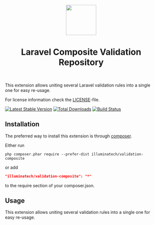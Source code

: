 <p align="center">
    <a href="https://github.com/illuminatech" target="_blank">
        <img src="https://avatars1.githubusercontent.com/u/47185924" height="100px">
    </a>
    <h1 align="center">Laravel Composite Validation Repository</h1>
    <br>
</p>

This extension allows uniting several Laravel validation rules into a single one for easy re-usage.

For license information check the [LICENSE](LICENSE.md)-file.

[![Latest Stable Version](https://poser.pugx.org/illuminatech/validation-composite/v/stable.png)](https://packagist.org/packages/illuminatech/validation-composite)
[![Total Downloads](https://poser.pugx.org/illuminatech/validation-composite/downloads.png)](https://packagist.org/packages/illuminatech/validation-composite)
[![Build Status](https://travis-ci.org/illuminatech/validation-composite.svg?branch=master)](https://travis-ci.org/illuminatech/validation-composite)


Installation
------------

The preferred way to install this extension is through [composer](http://getcomposer.org/download/).

Either run

```
php composer.phar require --prefer-dist illuminatech/validation-composite
```

or add

```json
"illuminatech/validation-composite": "*"
```

to the require section of your composer.json.


Usage
-----

This extension allows uniting several validation rules into a single one for easy re-usage.
